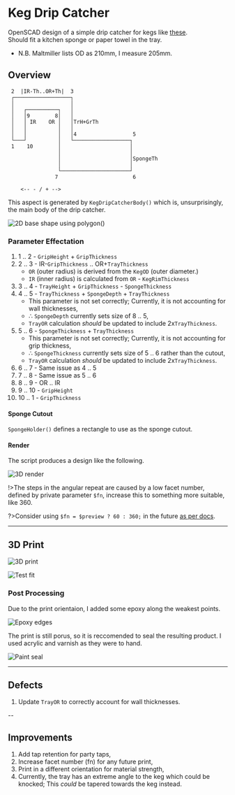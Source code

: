 # Keg Drip Catcher

OpenSCAD design of a simple drip catcher for kegs like [these](https://www.themaltmiller.co.uk/product/new-aeb-19-litre-stainless-keg-tall-keg/).  
Should fit a kitchen sponge or paper towel in the tray.

- N.B. Maltmiller lists OD as 210mm, I measure 205mm.

## Overview

```
 2  |IR-Th..OR+Th|  3
 ┌──────────────────┐
 │                  │
 │   ┌──────────┐   │
 │   │9        8│   │
 │   │ IR    OR │   │TrH+GrTh
 │   │          │   │
 │   │          │   │4                  5
 └───┘          │   └──────────────────┐
 1    10        │                      │
                │                      │
                │                      │SpongeTh
                │                      │
                └──────────────────────┘
               7                        6

    <-- - / + -->
```

This aspect is generated by `KegDripCatcherBody()` which is, unsurprisingly, the main body of the drip catcher.

![2D base shape using polygon()](./assets/base_shape.png)

### Parameter Effectation

1. 1 .. 2 - `GripHeight` + `GripThickness`
1. 2 .. 3 - IR-`GripThickness` .. OR+`TrayThickness`
   - `OR` (outer radius) is derived from the `KegOD` (outer diameter.)
   - `IR` (inner radius) is calculated from `OR` - `KegRimThickness`
1. 3 .. 4 - `TrayHeight` + `GripThickness` - `SpongeThickness`
1. 4 .. 5 - `TrayThickness` + `SpongeDepth` + `TrayThickness` 
   - This parameter is not set correctly; Currently, it is not accounting for wall thicknesses,
   - ∴ `SpongeDepth` currently sets size of 8 .. 5,
   - `TrayOR` calculation *should* be updated to include 2x`TrayThickness`.
1. 5 .. 6 - `SpongeThickness` + `TrayThickness`
   - This parameter is not set correctly; Currently, it is not accounting for grip thickness,
   - ∴ `SpongeThickness` currently sets size of 5 .. 6 rather than the cutout,
   - `TrayOR` calculation *should* be updated to include 2x`TrayThickness`.
1. 6 .. 7 - Same issue as 4 .. 5
1. 7 .. 8 - Same issue as 5 .. 6
1. 8 .. 9 - OR .. IR
1. 9 .. 10 - `GripHeight`
1. 10 .. 1 - `GripThickness`

#### Sponge Cutout

`SpongeHolder()` defines a rectangle to use as the sponge cutout.

#### Render

The script produces a design like the following.

![3D render](./assets/initial_render.png)

!>The steps in the angular repeat are caused by a low facet number, defined by private parameter `$fn`, increase this to something more suitable, like 360.

?>Consider using `$fn = $preview ? 60 : 360;` in the future [as per docs](https://en.wikibooks.org/wiki/OpenSCAD_User_Manual/Other_Language_Features).

---

## 3D Print

![3D print](./assets/initial_print.jpg)

![Test fit](./assets/test_fit.jpg)

### Post Processing

Due to the print orientaion, I added some epoxy along the weakest points.

![Epoxy edges](./assets/epoxy_edges.jpg)

The print is still porus, so it is reccomended to seal the resulting product. I used acrylic and varnish as they were to hand.

![Paint seal](./assets/paint_seal.jpg)

---

## Defects

1. Update `TrayOR` to correctly account for wall thicknesses.

--

## Improvements

1. Add tap retention for party taps,
1. Increase facet number (fn) for any future print,
1. Print in a different orientation for material strength,
1. Currently, the tray has an extreme angle to the keg which could be knocked; This *could* be tapered towards the keg instead.
